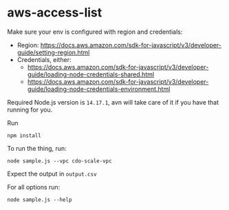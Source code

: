 # aws-access-list

Make sure your env is configured with region and credentials:
* Region: https://docs.aws.amazon.com/sdk-for-javascript/v3/developer-guide/setting-region.html
* Credentials, either:
    * https://docs.aws.amazon.com/sdk-for-javascript/v3/developer-guide/loading-node-credentials-shared.html
    * https://docs.aws.amazon.com/sdk-for-javascript/v3/developer-guide/loading-node-credentials-environment.html


Required Node.js version is `14.17.1`, avn will take care of it if you have that running for you.

Run
```
npm install
```

To run the thing, run:
```
node sample.js --vpc cdo-scale-vpc
```

Expect the output in `output.csv`

For all options run:
```
node sample.js --help
```



